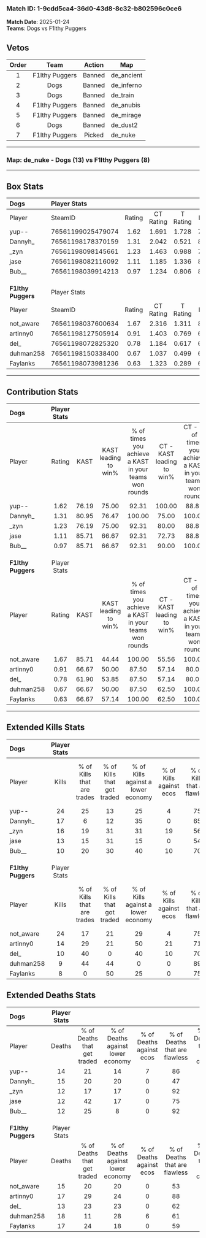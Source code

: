 ### Match ID: 1-9cdd5ca4-36d0-43d8-8c32-b802596c0ce6  
**Match Date**: 2025-01-24  
**Teams**: Dogs vs F1lthy Puggers  

## Vetos  

| Order | Team | Action | Map |
| :---: | :--: | :----: | --- |
| 1 | F1lthy Puggers | Banned | de_ancient |
| 2 | Dogs | Banned | de_inferno |
| 3 | Dogs | Banned | de_train |
| 4 | F1lthy Puggers | Banned | de_anubis |
| 5 | F1lthy Puggers | Banned | de_mirage |
| 6 | Dogs | Banned | de_dust2 |
| 7 | F1lthy Puggers | Picked | de_nuke |

---  

### **Map**: de_nuke - Dogs (13) vs F1lthy Puggers (8)  
---  

## Box Stats  

| **Dogs**           | Player Stats      |        |           |          |       |       |       |         |        |      |     |
| :- | :- | :-: | :-: | :-: | :-: | :-: | :-: | :-: | :-: | :-: | :-: |
| Player             | SteamID           | Rating | CT Rating | T Rating | KAST  |  ADR  | Kills | Assists | Deaths | K/D  | HS% |
| yup--              | 76561199025479074 |  1.62  |   1.691   |  1.728   | 76.19 | 109.9 |  24   |    3    |   14   | 1.71 | 45  |
| Dannyh_            | 76561198178370159 |  1.31  |   2.042   |  0.521   | 80.95 | 98.1  |  17   |    6    |   15   | 1.13 | 64  |
| _zyn               | 76561198098145661 |  1.23  |   1.463   |  0.988   | 76.19 | 76.0  |  16   |    3    |   12   | 1.33 | 81  |
| jase               | 76561198082116092 |  1.11  |   1.185   |  1.336   | 85.71 | 59.5  |  13   |    0    |   12   | 1.08 | 46  |
| Bub__              | 76561198039914213 |  0.97  |   1.234   |  0.806   | 85.71 | 48.9  |  10   |    5    |   12   | 0.83 | 30  |
|                    |                   |        |           |          |       |       |       |         |        |      |     |
|                    |                   |        |           |          |       |       |       |         |        |      |     |
|                    |                   |        |           |          |       |       |       |         |        |      |     |
| **F1lthy Puggers** | Player Stats      |        |           |          |       |       |       |         |        |      |     |
| Player             | SteamID           | Rating | CT Rating | T Rating | KAST  |  ADR  | Kills | Assists | Deaths | K/D  | HS% |
| not_aware          | 76561198037600634 |  1.67  |   2.316   |  1.311   | 85.71 | 110.1 |  24   |    4    |   15   | 1.60 | 37  |
| artinny0           | 76561198127505914 |  0.91  |   1.403   |  0.769   | 66.67 | 64.5  |  14   |    3    |   17   | 0.82 | 35  |
| del_               | 76561198072825320 |  0.78  |   1.184   |  0.617   | 61.90 | 52.6  |  10   |    4    |   13   | 0.77 | 60  |
| duhman258          | 76561198150338400 |  0.67  |   1.037   |  0.499   | 66.67 | 57.2  |   9   |    6    |   18   | 0.50 | 66  |
| Faylanks           | 76561198073981236 |  0.63  |   1.323   |  0.289   | 66.67 | 49.6  |   8   |    5    |   17   | 0.47 | 37  |
---  

## Contribution Stats  

| **Dogs**           | Player Stats |       |                      |                                                        |                           |                                                             |                          |                                                            |
| :- | :-: | :-: | :-: | :-: | :-: | :-: | :-: | :-: |
| Player             |    Rating    | KAST  | KAST leading to win% | % of times you achieve a KAST in your teams won rounds | CT - KAST leading to win% | CT - % of times you achieve a KAST in your teams won rounds | T - KAST leading to win% | T - % of times you achieve a KAST in your teams won rounds |
| yup--              |     1.62     | 76.19 |        75.00         |                         92.31                          |          100.00           |                            88.89                            |          50.00           |                           100.00                           |
| Dannyh_            |     1.31     | 80.95 |        76.47         |                         100.00                         |           75.00           |                           100.00                            |          80.00           |                           100.00                           |
| _zyn               |     1.23     | 76.19 |        75.00         |                         92.31                          |           80.00           |                            88.89                            |          66.67           |                           100.00                           |
| jase               |     1.11     | 85.71 |        66.67         |                         92.31                          |           72.73           |                            88.89                            |          57.14           |                           100.00                           |
| Bub__              |     0.97     | 85.71 |        66.67         |                         92.31                          |           90.00           |                           100.00                            |          37.50           |                           75.00                            |
|                    |              |       |                      |                                                        |                           |                                                             |                          |                                                            |
|                    |              |       |                      |                                                        |                           |                                                             |                          |                                                            |
|                    |              |       |                      |                                                        |                           |                                                             |                          |                                                            |
| **F1lthy Puggers** | Player Stats |       |                      |                                                        |                           |                                                             |                          |                                                            |
| Player             |    Rating    | KAST  | KAST leading to win% | % of times you achieve a KAST in your teams won rounds | CT - KAST leading to win% | CT - % of times you achieve a KAST in your teams won rounds | T - KAST leading to win% | T - % of times you achieve a KAST in your teams won rounds |
| not_aware          |     1.67     | 85.71 |        44.44         |                         100.00                         |           55.56           |                           100.00                            |          33.33           |                           100.00                           |
| artinny0           |     0.91     | 66.67 |        50.00         |                         87.50                          |           57.14           |                            80.00                            |          42.86           |                           100.00                           |
| del_               |     0.78     | 61.90 |        53.85         |                         87.50                          |           57.14           |                            80.00                            |          50.00           |                           100.00                           |
| duhman258          |     0.67     | 66.67 |        50.00         |                         87.50                          |           62.50           |                           100.00                            |          33.33           |                           66.67                            |
| Faylanks           |     0.63     | 66.67 |        57.14         |                         100.00                         |           62.50           |                           100.00                            |          50.00           |                           100.00                           |
---  

## Extended Kills Stats  

| **Dogs**           | Player Stats |                            |                            |                                    |                         |                              |                                 |                                       |                    |           |
| :- | :-: | :-: | :-: | :-: | :-: | :-: | :-: | :-: | :-: | :-: |
| Player             |    Kills     | % of Kills that are trades | % of Kills that got traded | % of Kills against a lower economy | % of Kills against ecos | % of Kills that are flawless | % of Kills that are close duels | % of Kills that are assisted by flash | Pistol Round Kills | AWP Kills |
| yup--              |      24      |             25             |             13             |                 25                 |            4            |              75              |                0                |                   0                   |         5          |     5     |
| Dannyh_            |      17      |             6              |             12             |                 35                 |            0            |              65              |                6                |                   0                   |         0          |     0     |
| _zyn               |      16      |             19             |             31             |                 31                 |           19            |              56              |                6                |                   0                   |         0          |     0     |
| jase               |      13      |             15             |             31             |                 15                 |            0            |              54              |                8                |                   0                   |         0          |     2     |
| Bub__              |      10      |             20             |             30             |                 40                 |           10            |              70              |                0                |                   0                   |         4          |     0     |
|                    |              |                            |                            |                                    |                         |                              |                                 |                                       |                    |           |
|                    |              |                            |                            |                                    |                         |                              |                                 |                                       |                    |           |
|                    |              |                            |                            |                                    |                         |                              |                                 |                                       |                    |           |
| **F1lthy Puggers** | Player Stats |                            |                            |                                    |                         |                              |                                 |                                       |                    |           |
| Player             |    Kills     | % of Kills that are trades | % of Kills that got traded | % of Kills against a lower economy | % of Kills against ecos | % of Kills that are flawless | % of Kills that are close duels | % of Kills that are assisted by flash | Pistol Round Kills | AWP Kills |
| not_aware          |      24      |             17             |             21             |                 29                 |            4            |              75              |                4                |                   0                   |         7          |     2     |
| artinny0           |      14      |             29             |             21             |                 50                 |           21            |              71              |                0                |                   0                   |         0          |     1     |
| del_               |      10      |             40             |             0              |                 40                 |           10            |              70              |                0                |                   0                   |         0          |     0     |
| duhman258          |      9       |             44             |             44             |                 0                  |            0            |              89              |               11                |                  11                   |         0          |     1     |
| Faylanks           |      8       |             0              |             50             |                 25                 |            0            |              75              |               13                |                   0                   |         0          |     2     |
## Extended Deaths Stats  

| **Dogs**           | Player Stats |                             |                                   |                          |                               |                            |                           |               |
| :- | :-: | :-: | :-: | :-: | :-: | :-: | :-: | :-: |
| Player             |    Deaths    | % of Deaths that get traded | % of Deaths against lower economy | % of Deaths against ecos | % of Deaths that are flawless | % of Deaths that are close | % of Deaths while blinded | Deaths to AWP |
| yup--              |      14      |             21              |                14                 |            7             |              86               |             0              |             0             |       3       |
| Dannyh_            |      15      |             20              |                20                 |            0             |              47               |             13             |             0             |       1       |
| _zyn               |      12      |             17              |                17                 |            0             |              92               |             0              |             0             |       1       |
| jase               |      12      |             42              |                17                 |            0             |              75               |             0              |             8             |       1       |
| Bub__              |      12      |             25              |                 8                 |            0             |              92               |             8              |             0             |       1       |
|                    |              |                             |                                   |                          |                               |                            |                           |               |
|                    |              |                             |                                   |                          |                               |                            |                           |               |
|                    |              |                             |                                   |                          |                               |                            |                           |               |
| **F1lthy Puggers** | Player Stats |                             |                                   |                          |                               |                            |                           |               |
| Player             |    Deaths    | % of Deaths that get traded | % of Deaths against lower economy | % of Deaths against ecos | % of Deaths that are flawless | % of Deaths that are close | % of Deaths while blinded | Deaths to AWP |
| not_aware          |      15      |             20              |                20                 |            0             |              53               |             7              |             0             |       0       |
| artinny0           |      17      |             29              |                24                 |            0             |              88               |             0              |             0             |       3       |
| del_               |      13      |             23              |                23                 |            0             |              62               |             0              |             0             |       1       |
| duhman258          |      18      |             11              |                28                 |            6             |              61               |             6              |             0             |       4       |
| Faylanks           |      17      |             24              |                18                 |            0             |              59               |             6              |             0             |       1       |
